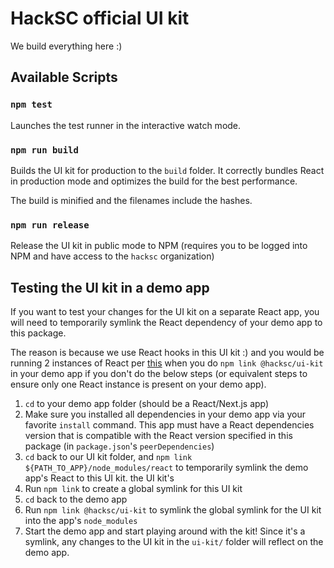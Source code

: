 # HackSC official UI kit

We build everything here :)

## Available Scripts

### `npm test`

Launches the test runner in the interactive watch mode.

### `npm run build`

Builds the UI kit for production to the `build` folder. It correctly bundles React in production mode and optimizes the build for the best performance.

The build is minified and the filenames include the hashes.

### `npm run release`

Release the UI kit in public mode to NPM (requires you to be logged into NPM and have access to
the `hacksc` organization)

## Testing the UI kit in a demo app

If you want to test your changes for the UI kit on a separate React app, you
will need to temporarily symlink the React dependency of your demo app to this package.

The reason is because we use React hooks in this UI kit :) and you would be running 2 instances of React per [this](https://legacy.reactjs.org/warnings/invalid-hook-call-warning.html#duplicate-react) when you do `npm link @hacksc/ui-kit` in your demo app if you don't do the below steps (or equivalent steps to ensure only one React instance is present on your demo app).

1. `cd` to your demo app folder (should be a React/Next.js app)
2. Make sure you installed all dependencies in your demo app via your favorite `install` command. This app must have a React dependencies version that is compatible with the React version specified in this package (in `package.json`'s `peerDependencies`)
3. `cd` back to our UI kit folder, and `npm link ${PATH_TO_APP}/node_modules/react` to temporarily symlink the demo app's React to this UI kit.
   the UI kit's 
4. Run `npm link` to create a global symlink for this UI kit
6. `cd` back to the demo app
7. Run `npm link @hacksc/ui-kit` to symlink the global symlink for the UI kit
   into the app's `node_modules`
8. Start the demo app and start playing around with the kit! Since it's a
   symlink, any changes to the UI kit in the `ui-kit/` folder will reflect on
   the demo app.

